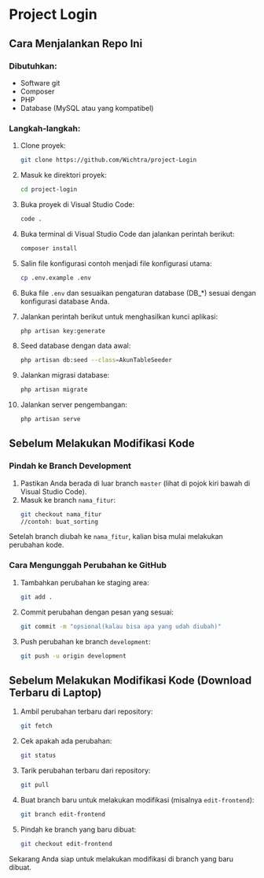 # Project Login

## Cara Menjalankan Repo Ini

### Dibutuhkan:

- Software git
- Composer
- PHP
- Database (MySQL atau yang kompatibel)

### Langkah-langkah:

1. Clone proyek:
    ```bash
    git clone https://github.com/Wichtra/project-Login
    ```

2. Masuk ke direktori proyek:
    ```bash
    cd project-login
    ```

3. Buka proyek di Visual Studio Code:
    ```bash
    code .
    ```

4. Buka terminal di Visual Studio Code dan jalankan perintah berikut:
    ```bash
    composer install
    ```

5. Salin file konfigurasi contoh menjadi file konfigurasi utama:
    ```bash
    cp .env.example .env
    ```

6. Buka file `.env` dan sesuaikan pengaturan database (DB_*) sesuai dengan konfigurasi database Anda.

7. Jalankan perintah berikut untuk menghasilkan kunci aplikasi:
    ```bash
    php artisan key:generate
    ```

8. Seed database dengan data awal:
    ```bash
    php artisan db:seed --class=AkunTableSeeder
    ```

9. Jalankan migrasi database:
    ```bash
    php artisan migrate
    ```

10. Jalankan server pengembangan:
    ```bash
    php artisan serve
    ```

## Sebelum Melakukan Modifikasi Kode

### Pindah ke Branch Development

1. Pastikan Anda berada di luar branch `master` (lihat di pojok kiri bawah di Visual Studio Code).
2. Masuk ke branch `nama_fitur`:
    ```bash
    git checkout nama_fitur
    //contoh: buat_sorting
    ```

Setelah branch diubah ke `nama_fitur`, kalian bisa mulai melakukan perubahan kode.

### Cara Mengunggah Perubahan ke GitHub

1. Tambahkan perubahan ke staging area:
    ```bash
    git add .
    ```

2. Commit perubahan dengan pesan yang sesuai:
    ```bash
    git commit -m "opsional(kalau bisa apa yang udah diubah)"
    ```

3. Push perubahan ke branch `development`:
    ```bash
    git push -u origin development
    ```

## Sebelum Melakukan Modifikasi Kode (Download Terbaru di Laptop)

1. Ambil perubahan terbaru dari repository:
    ```bash
    git fetch
    ```

2. Cek apakah ada perubahan:
    ```bash
    git status
    ```

3. Tarik perubahan terbaru dari repository:
    ```bash
    git pull
    ```

4. Buat branch baru untuk melakukan modifikasi (misalnya `edit-frontend`):
    ```bash
    git branch edit-frontend
    ```

5. Pindah ke branch yang baru dibuat:
    ```bash
    git checkout edit-frontend
    ```

Sekarang Anda siap untuk melakukan modifikasi di branch yang baru dibuat.
